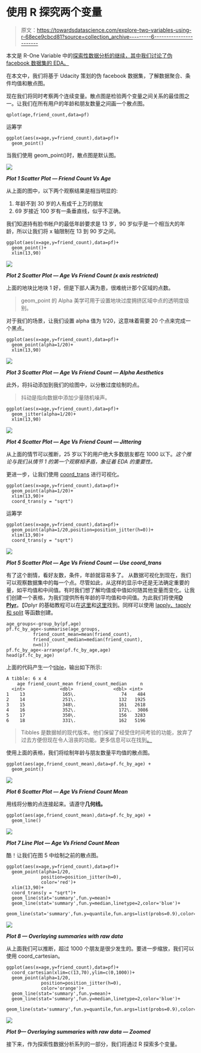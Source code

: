 # 使用 R 探究两个变量

> 原文：<https://towardsdatascience.com/explore-two-variables-using-r-68ece9cbcd81?source=collection_archive---------6----------------------->

本文是 R-One Variable 中的[探索性数据分析的继续，其中我们讨论了伪 facebook 数据集的 EDA。](/exploratory-data-analysis-in-r-explore-one-variable-using-pseudo-facebook-dataset-29031767eb07)

在本文中，我们将基于 Udacity 策划的伪 facebook 数据集，了解数据聚合、条件均值和散点图。

现在我们将同时考察两个连续变量。散点图是检验两个变量之间关系的最佳图之一。让我们在所有用户的年龄和朋友数量之间画一个散点图。

```
qplot(age,friend_count,data=pf)
```

运筹学

```
ggplot(aes(x=age,y=friend_count),data=pf)+
  geom_point()
```

当我们使用 geom_point()时，散点图是默认图。

![](img/1d02e6bc5a3cbd29be10d1445de194d5.png)

***Plot 1 Scatter Plot — Friend Count Vs Age***

从上面的图中，以下两个观察结果是相当明显的:

1.  年龄不到 30 岁的人有成千上万的朋友
2.  69 岁接近 100 岁有一条垂直线，似乎不正确。

我们知道持有脸书帐户的最低年龄要求是 13 岁，90 岁似乎是一个相当大的年龄，所以让我们将 x 轴限制在 13 到 90 岁之间。

```
ggplot(aes(x=age,y=friend_count),data=pf)+
  geom_point()+
  xlim(13,90)
```

![](img/d2677f6a7dfd83157e42c52822e04527.png)

***Plot 2 Scatter Plot — Age Vs Friend Count (x axis restricted)***

上面的地块比地块 1 好，但是下部人满为患，很难统计那个区域的点数。

> geom_point 的 Alpha 美学可用于设置地块过度拥挤区域中点的透明度级别。

对于我们的场景，让我们设置 alpha 值为 1/20，这意味着需要 20 个点来完成一个黑点。

```
ggplot(aes(x=age,y=friend_count),data=pf)+
  geom_point(alpha=1/20)+
  xlim(13,90)
```

![](img/13d361b101874c1cac0fd435b5d6efa6.png)

***Plot 3 Scatter Plot — Age Vs Friend Count — Alpha Aesthetics***

此外，将抖动添加到我们的绘图中，以分散过度绘制的点。

> 抖动是指向数据中添加少量随机噪声。

```
ggplot(aes(x=age,y=friend_count),data=pf)+
  geom_jitter(alpha=1/20)+
  xlim(13,90)
```

![](img/9678e59765500548ed4cea3127e34a54.png)

***Plot 4 Scatter Plot — Age Vs Friend Count — Jittering***

从上面的情节可以推断，25 岁以下的用户绝大多数朋友都在 1000 以下。*这个推论与我们从情节 1 的第一个观察相矛盾，象征着 EDA 的重要性。*

更进一步，让我们使用 [coord_trans](https://ggplot2.tidyverse.org/reference/coord_trans.html) 进行可视化。

```
ggplot(aes(x=age,y=friend_count),data=pf)+
  geom_point(alpha=1/20)+
  xlim(13,90)+
  coord_trans(y = "sqrt")
```

运筹学

```
ggplot(aes(x=age,y=friend_count),data=pf)+
  geom_point(alpha=1/20,position=position_jitter(h=0))+
  xlim(13,90)+
  coord_trans(y = "sqrt")
```

![](img/d8594f4aacc5103f9b84bf16e54cce10.png)

***Plot 5 Scatter Plot — Age Vs Friend Count — Use coord_trans***

有了这个剧情，看好友数，条件，年龄就容易多了。
从数据可视化到现在，我们可以观察数据集中的每一个点。尽管如此，从这样的显示中还是无法确定重要的量，如平均值和中间值。有时我们想了解均值或中值如何随其他变量而变化。让我们创建一个表格，为我们提供所有年龄的平均值和中间值。为此我们将使用[**D Plyr**](https://www.r-bloggers.com/hadley-wickham-presents-dplyr-at-user-2014/)。【Dplyr 的基础教程可以在[这里](https://www.r-bloggers.com/hadley-wickhams-dplyr-tutorial-at-user-2014-part-1/)和[这里](https://www.r-bloggers.com/hadley-wickhams-dplyr-tutorial-at-user-2014-part-2/)找到。同样可以使用 [lapply、tapply 和 split](https://rollingyours.wordpress.com/2014/10/20/the-lapply-command-101/) 等函数创建。

```
age_groups<-group_by(pf,age)
pf.fc_by_age<-summarise(age_groups,
          friend_count_mean=mean(friend_count),
          friend_count_median=median(friend_count),
          n=n())
pf.fc_by_age<-arrange(pf.fc_by_age,age)
head(pf.fc_by_age)
```

上面的代码产生一个[tible](https://cran.r-project.org/web/packages/tibble/vignettes/tibble.html)，输出如下所示:

```
A tibble: 6 x 4
    age friend_count_mean friend_count_median     n
  <int>             <dbl>               <dbl> <int>
1    13              165\.                 74    484
2    14              251\.                132   1925
3    15              348\.                161   2618
4    16              352\.                172\.  3086
5    17              350\.                156   3283
6    18              331\.                162   5196
```

> Tibbles 是数据帧的现代版本。他们保留了经受住时间考验的功能，放弃了过去方便但现在令人沮丧的功能。更多信息可以在找到[。](http://r4ds.had.co.nz/tibbles.html)

使用上面的表格，我们将绘制年龄与朋友数量平均值的散点图。

```
ggplot(aes(age,friend_count_mean),data=pf.fc_by_age) +
  geom_point()
```

![](img/3f92cb94519871f904742dcb619eb978.png)

***Plot 6 Scatter Plot — Age Vs Friend Count Mean***

用线将分散的点连接起来。请遵守**几何线。**

```
ggplot(aes(age,friend_count_mean),data=pf.fc_by_age) +
  geom_line()
```

![](img/436787453c1e2577d1012ffb9e551153.png)

***Plot 7 Line Plot — Age Vs Friend Count Mean***

酷！让我们在图 5 中绘制之前的散点图。

```
ggplot(aes(x=age,y=friend_count),data=pf)+
  geom_point(alpha=1/20,
             position=position_jitter(h=0),
             color='red')+
  xlim(13,90)+
  coord_trans(y = "sqrt")+
  geom_line(stat='summary',fun.y=mean)+
  geom_line(stat='summary',fun.y=median,linetype=2,color='blue')+
  geom_line(stat='summary',fun.y=quantile,fun.args=list(probs=0.9),color='blue')
```

![](img/be5ef08a98d0e211d31c93e9c802496d.png)

***Plot 8 — Overlaying summaries with raw data***

从上面我们可以推断，超过 1000 个朋友是很少发生的。要进一步缩放，我们可以使用 coord_cartesian。

```
ggplot(aes(x=age,y=friend_count),data=pf)+
  coord_cartesian(xlim=c(13,70),ylim=c(0,1000))+
  geom_point(alpha=1/20,
             position=position_jitter(h=0),
             color='orange')+
  geom_line(stat='summary',fun.y=mean)+
  geom_line(stat='summary',fun.y=median,linetype=2,color='blue')+
  geom_line(stat='summary',fun.y=quantile,fun.args=list(probs=0.9),color='brown')
```

![](img/4ca510253a4392a0a746dd6906996a17.png)

***Plot 9— Overlaying summaries with raw data — Zoomed***

接下来，作为探索性数据分析系列的一部分，我们将通过 R 探索多个变量。